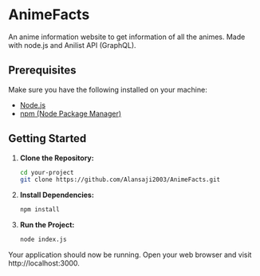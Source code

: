 
# AnimeFacts

An anime information website to get information of all the animes. Made with node.js and Anilist API (GraphQL).

## Prerequisites

Make sure you have the following installed on your machine:

- [Node.js](https://nodejs.org/)
- [npm (Node Package Manager)](https://www.npmjs.com/)

## Getting Started

1. **Clone the Repository:**

   ```bash
   cd your-project
   git clone https://github.com/Alansaji2003/AnimeFacts.git
   

2. **Install Dependencies:** 
    ```bash
    npm install

3. **Run the Project:**

    ```bash
    node index.js

Your application should now be running. Open your web browser and visit http://localhost:3000.



